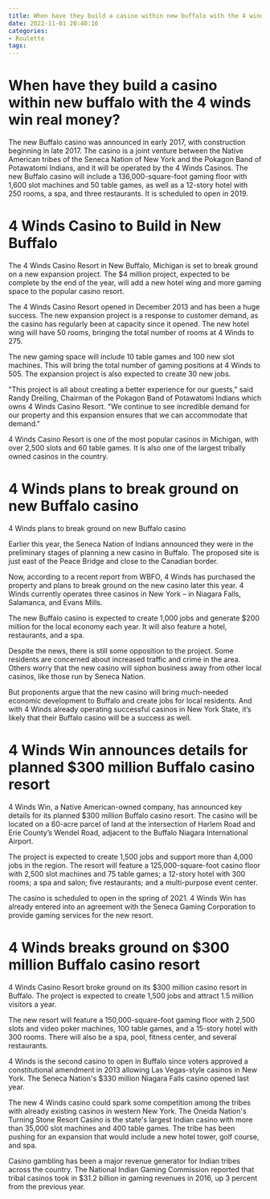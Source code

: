 ```yaml
---
title: When have they build a casino within new buffalo with the 4 winds win real money 
date: 2022-11-01 20:40:16
categories:
- Roulette
tags:
---
```



# When have they build a casino within new buffalo with the 4 winds win real money? 

The new Buffalo casino was announced in early 2017, with construction beginning in late 2017. The casino is a joint venture between the Native American tribes of the Seneca Nation of New York and the Pokagon Band of Potawatomi Indians, and it will be operated by the 4 Winds Casinos. The new Buffalo casino will include a 136,000-square-foot gaming floor with 1,600 slot machines and 50 table games, as well as a 12-story hotel with 250 rooms, a spa, and three restaurants. It is scheduled to open in 2019.

# 4 Winds Casino to Build in New Buffalo 

The 4 Winds Casino Resort in New Buffalo, Michigan is set to break ground on a new expansion project. The $4 million project, expected to be complete by the end of the year, will add a new hotel wing and more gaming space to the popular casino resort.

The 4 Winds Casino Resort opened in December 2013 and has been a huge success. The new expansion project is a response to customer demand, as the casino has regularly been at capacity since it opened. The new hotel wing will have 50 rooms, bringing the total number of rooms at 4 Winds to 275.

The new gaming space will include 10 table games and 100 new slot machines. This will bring the total number of gaming positions at 4 Winds to 505. The expansion project is also expected to create 30 new jobs.

"This project is all about creating a better experience for our guests," said Randy Dreiling, Chairman of the Pokagon Band of Potawatomi Indians which owns 4 Winds Casino Resort. "We continue to see incredible demand for our property and this expansion ensures that we can accommodate that demand." 

4 Winds Casino Resort is one of the most popular casinos in Michigan, with over 2,500 slots and 60 table games. It is also one of the largest tribally owned casinos in the country.

# 4 Winds plans to break ground on new Buffalo casino 

4 Winds plans to break ground on new Buffalo casino

Earlier this year, the Seneca Nation of Indians announced they were in the preliminary stages of planning a new casino in Buffalo. The proposed site is just east of the Peace Bridge and close to the Canadian border.

Now, according to a recent report from WBFO, 4 Winds has purchased the property and plans to break ground on the new casino later this year. 4 Winds currently operates three casinos in New York – in Niagara Falls, Salamanca, and Evans Mills.

The new Buffalo casino is expected to create 1,000 jobs and generate $200 million for the local economy each year. It will also feature a hotel, restaurants, and a spa.

Despite the news, there is still some opposition to the project. Some residents are concerned about increased traffic and crime in the area. Others worry that the new casino will siphon business away from other local casinos, like those run by Seneca Nation.

But proponents argue that the new casino will bring much-needed economic development to Buffalo and create jobs for local residents. And with 4 Winds already operating successful casinos in New York State, it’s likely that their Buffalo casino will be a success as well.

# 4 Winds Win announces details for planned $300 million Buffalo casino resort 

4 Winds Win, a Native American-owned company, has announced key details for its planned $300 million Buffalo casino resort. The casino will be located on a 60-acre parcel of land at the intersection of Harlem Road and Erie County’s Wendel Road, adjacent to the Buffalo Niagara International Airport.

The project is expected to create 1,500 jobs and support more than 4,000 jobs in the region. The resort will feature a 125,000-square-foot casino floor with 2,500 slot machines and 75 table games; a 12-story hotel with 300 rooms; a spa and salon; five restaurants; and a multi-purpose event center.

The casino is scheduled to open in the spring of 2021. 4 Winds Win has already entered into an agreement with the Seneca Gaming Corporation to provide gaming services for the new resort.

# 4 Winds breaks ground on $300 million Buffalo casino resort

4 Winds Casino Resort broke ground on its $300 million casino resort in Buffalo. The project is expected to create 1,500 jobs and attract 1.5 million visitors a year.

The new resort will feature a 150,000-square-foot gaming floor with 2,500 slots and video poker machines, 100 table games, and a 15-story hotel with 300 rooms. There will also be a spa, pool, fitness center, and several restaurants.

4 Winds is the second casino to open in Buffalo since voters approved a constitutional amendment in 2013 allowing Las Vegas-style casinos in New York. The Seneca Nation's $330 million Niagara Falls casino opened last year.

The new 4 Winds casino could spark some competition among the tribes with already existing casinos in western New York. The Oneida Nation's Turning Stone Resort Casino is the state's largest Indian casino with more than 35,000 slot machines and 400 table games. The tribe has been pushing for an expansion that would include a new hotel tower, golf course, and spa.

Casino gambling has been a major revenue generator for Indian tribes across the country. The National Indian Gaming Commission reported that tribal casinos took in $31.2 billion in gaming revenues in 2016, up 3 percent from the previous year.